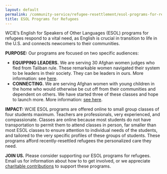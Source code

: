 ```yaml
---
layout: default
permalink: /community-service/refugee-resettlement/esol-programs-for-refugees
title: ESOL Programs for Refugees
---
```

<section markdown="1">
WCIE’s English for Speakers of Other Languages (ESOL) programs for refugees respond to a vital need, as English is crucial in transition to life in the U.S. and connects newcomers to their communities.

**PURPOSE:** Our programs are focused on two specific audiences:

- **EQUIPPING LEADERS.** We are serving 30 Afghan women judges who fled from Taliban rule. These remarkable women navigated their system to be leaders in their society. They can be leaders in ours. More information: see [here](/community-service/refugee-resettlement/esol-programs-for-refugees/iawj-judges).
- **CONNECTING.** We are serving Afghan women with young children in the home who would otherwise be cut off from their communities and dependent on others. We have started three of these classes and hope to launch more. More information: [see here](/community-service/refugee-resettlement/esol-programs-for-refugees/first-steps).

**IMPACT:** WCIE ESOL programs are offered online to small group classes of four students maximum. Teachers are professionals, very experienced, and compassionate. Classes are online because most students do not have transportation to permit them to attend classes in person, far smaller than most ESOL classes to ensure attention to individual needs of the students, and tailored to the very specific profiles of these groups of students. These programs afford recently-resettled refugees the personalized care they need.

**JOIN US.** Please consider supporting our ESOL programs for refugees. Email us for information about how to to get involved, or we appreciate [charitable contributions](/support) to support these programs.
